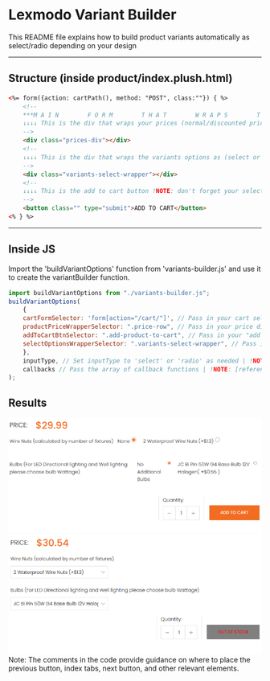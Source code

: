 # Lexmodo Variant Builder
This README file explains how to build product variants automatically as select/radio depending on your design 

---
## Structure (inside product/index.plush.html)
```html
<%= form({action: cartPath(), method: "POST", class:""}) { %>
    <!-- 
    ***M A I N        F O R M        T H A T        W R A P S        T H E        O U R        V A R I A N T S***
    ↓↓↓↓ This is the div that wraps your prices (normal/discounted prices) | !NOTE: don't forget your selector (UNIQUE)
    -->
    <div class="prices-div"></div>
    <!-- 
    ↓↓↓↓ This is the div that wraps the variants options as (select or input:radio) elements | !NOTE: don't forget your selector (UNIQUE)
    -->
    <div class="variants-select-wrapper"></div>
    <!-- 
    ↓↓↓↓ This is the add to cart button !NOTE: don't forget your selector (UNIQUE) | !NOTE: give the disabled button unique style
    -->
    <button class="" type="submit">ADD TO CART</button>
<% } %>
```

---

## Inside JS
Import the 'buildVariantOptions' function from 'variants-builder.js' and use it to create the variantBuilder function.
```javascript
import buildVariantOptions from "./variants-builder.js";
buildVariantOptions(
    {
    cartFormSelector: 'form[action="/cart/"]', // Pass in your cart selector | !NOTE: ("string" value)
    productPriceWrapperSelector: ".price-row", // Pass in your price div selector that will wrap your prices | !NOTE: ("string" value)
    addToCartBtnSelector: ".add-product-to-cart", // Pass in your "add to cart" button selector | !NOTE: ("string" value)
    selectOptionsWrapperSelector: ".variants-select-wrapper", // Pass in your cart selector | !NOTE: ("string" value)
    },
    inputType, // Set inputType to 'select' or 'radio' as needed | !NOTE: ("string" value)
    callbacks // Pass the array of callback functions | !NOTE: [reference to the array, reference to the array, ...] or you can omit it
);
```

## Results
![Variant as radio buttons](image.png)
![Variant as select options](image-1.png)
Note: The comments in the code provide guidance on where to place the previous button, index tabs, next button, and other relevant elements.
